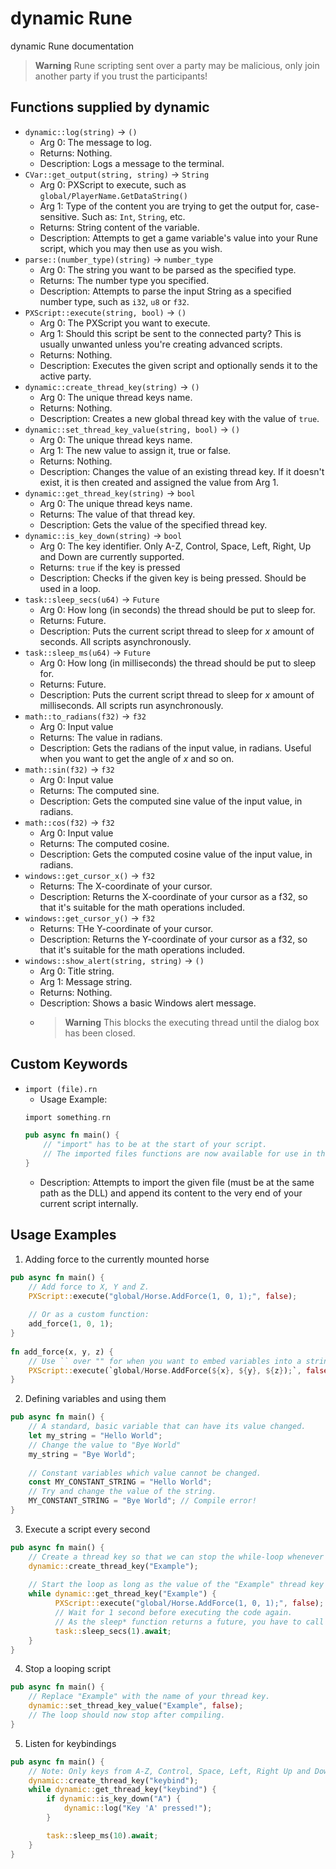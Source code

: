 # dynamic Rune
dynamic Rune documentation

> **Warning** Rune scripting sent over a party may be malicious, only join another party if you trust the participants!

## Functions supplied by dynamic
- `dynamic::log(string)` -> `()`
   - Arg 0: The message to log.
   - Returns: Nothing.
   - Description: Logs a message to the terminal.
- `CVar::get_output(string, string)` -> `String`
   - Arg 0: PXScript to execute, such as `global/PlayerName.GetDataString()`
   - Arg 1: Type of the content you are trying to get the output for, case-sensitive. Such as: `Int`, `String`, etc.
   - Returns: String content of the variable.
   - Description: Attempts to get a game variable's value into your Rune script, which you may then use as you wish.
- `parse::(number_type)(string)` -> `number_type`
   - Arg 0: The string you want to be parsed as the specified type.
   - Returns: The number type you specified.
   - Description: Attempts to parse the input String as a specified number type, such as `i32`, `u8` or `f32`.
- `PXScript::execute(string, bool)` -> `()`
   - Arg 0: The PXScript you want to execute.
   - Arg 1: Should this script be sent to the connected party? This is usually unwanted unless you're creating advanced scripts.
   - Returns: Nothing.
   - Description: Executes the given script and optionally sends it to the active party.
- `dynamic::create_thread_key(string)` -> `()`
   - Arg 0: The unique thread keys name.
   - Returns: Nothing.
   - Description: Creates a new global thread key with the value of `true`.
- `dynamic::set_thread_key_value(string, bool)` -> `()`
   - Arg 0: The unique thread keys name.
   - Arg 1: The new value to assign it, true or false.
   - Returns: Nothing.
   - Description: Changes the value of an existing thread key. If it doesn't exist, it is then created and assigned the value from Arg 1.
- `dynamic::get_thread_key(string)` -> `bool`
   - Arg 0: The unique thread keys name.
   - Returns: The value of that thread key.
   - Description: Gets the value of the specified thread key.
- `dynamic::is_key_down(string)` -> `bool`
   - Arg 0: The key identifier. Only A-Z, Control, Space, Left, Right, Up and Down are currently supported.
   - Returns: `true` if the key is pressed
   - Description: Checks if the given key is being pressed. Should be used in a loop.
- `task::sleep_secs(u64)` -> `Future`
   - Arg 0: How long (in seconds) the thread should be put to sleep for.
   - Returns: Future.
   - Description: Puts the current script thread to sleep for *x* amount of seconds. All scripts asynchronously.
- `task::sleep_ms(u64)` -> `Future`
   - Arg 0: How long (in milliseconds) the thread should be put to sleep for.
   - Returns: Future.
   - Description: Puts the current script thread to sleep for *x* amount of milliseconds. All scripts run asynchronously.
- `math::to_radians(f32)` -> `f32`
   - Arg 0: Input value
   - Returns: The value in radians.
   - Description: Gets the radians of the input value, in radians. Useful when you want to get the angle of *x* and so on.
- `math::sin(f32)` -> `f32`
   - Arg 0: Input value
   - Returns: The computed sine.
   - Description: Gets the computed sine value of the input value, in radians.
- `math::cos(f32)` -> `f32`
   - Arg 0: Input value
   - Returns: The computed cosine.
   - Description: Gets the computed cosine value of the input value, in radians.
- `windows::get_cursor_x()` -> `f32`
   - Returns: The X-coordinate of your cursor.
   - Description: Returns the X-coordinate of your cursor as a f32, so that it's suitable for the math operations included.
- `windows::get_cursor_y()` -> `f32`
   - Returns: THe Y-coordinate of your cursor.
   - Description: Returns the Y-coordinate of your cursor as a f32, so that it's suitable for the math operations included.
- `windows::show_alert(string, string)` -> `()`
   - Arg 0: Title string.
   - Arg 1: Message string.
   - Returns: Nothing.
   - Description: Shows a basic Windows alert message.
   - > **Warning** This blocks the executing thread until the dialog box has been closed.
 
## Custom Keywords
- `import (file).rn`
   - Usage Example:
   ```rust
   import something.rn
   
   pub async fn main() {
       // "import" has to be at the start of your script.
       // The imported files functions are now available for use in this script.
   }
   ```
   - Description: Attempts to import the given file (must be at the same path as the DLL) and append its content to the very end of your current script internally.

## Usage Examples
1. Adding force to the currently mounted horse
```rust
pub async fn main() {
    // Add force to X, Y and Z.
    PXScript::execute("global/Horse.AddForce(1, 0, 1);", false);
    
    // Or as a custom function:
    add_force(1, 0, 1);
}
 
fn add_force(x, y, z) {
    // Use `` over "" for when you want to embed variables into a string.
    PXScript::execute(`global/Horse.AddForce(${x}, ${y}, ${z});`, false);
}
```

2. Defining variables and using them
```rust
pub async fn main() {
    // A standard, basic variable that can have its value changed.
    let my_string = "Hello World";
    // Change the value to "Bye World"
    my_string = "Bye World";
    
    // Constant variables which value cannot be changed.
    const MY_CONSTANT_STRING = "Hello World";
    // Try and change the value of the string.
    MY_CONSTANT_STRING = "Bye World"; // Compile error!
}
```

3. Execute a script every second
```rust
pub async fn main() {
    // Create a thread key so that we can stop the while-loop whenever we want in a new script.
    dynamic::create_thread_key("Example");
    
    // Start the loop as long as the value of the "Example" thread key is true.
    while dynamic::get_thread_key("Example") {
          PXScript::execute("global/Horse.AddForce(1, 0, 1);", false);
          // Wait for 1 second before executing the code again.
          // As the sleep* function returns a future, you have to call await on it from inside an asynchronous function.
          task::sleep_secs(1).await;
    }
}
```

4. Stop a looping script
```rust
pub async fn main() {
    // Replace "Example" with the name of your thread key.
    dynamic::set_thread_key_value("Example", false);
    // The loop should now stop after compiling.
}
```

5. Listen for keybindings
```rust
pub async fn main() {
    // Note: Only keys from A-Z, Control, Space, Left, Right Up and Down are currently supported.
    dynamic::create_thread_key("keybind");
    while dynamic::get_thread_key("keybind") {
        if dynamic::is_key_down("A") {
            dynamic::log("Key 'A' pressed!");
        }

        task::sleep_ms(10).await;
    }
}
```
